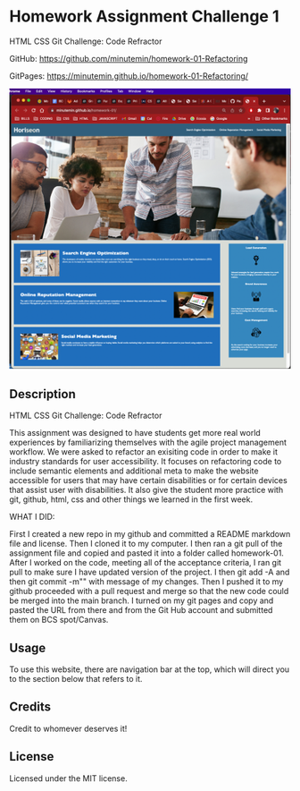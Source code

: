 # Homework Assignment Challenge 1

HTML CSS Git Challenge: Code Refractor


GitHub: https://github.com/minutemin/homework-01-Refactoring

GitPages: https://minutemin.github.io/homework-01-Refactoring/

![screen shot of refractor challenge](./assets/images/Hmwk01SS.jpg)

## Description ##

HTML CSS Git Challenge: Code Refractor


This assignment was designed to have students get more real world experiences by familiarizing themselves with the agile project management workflow.  We were asked to refactor an exisiting code in order to make it industry standards for user accessibility.  It focuses on refactoring code to include semantic elements and additional meta to make the website accessible for users that may have certain disabilities or for certain devices that assist user with disabilities.   It also give the student more practice with git, github, html, css and other things we learned in the first week. 

WHAT I DID:

First I created a new repo in my github and committed a README markdown file and license. Then I cloned it to my computer.  I then ran a git pull of the assignment file and copied and pasted it into a folder called homework-01.  After I worked on the code, meeting all of the acceptance criteria, I ran git pull to make sure I have updated version of the project.  I then git add -A and then git commit -m"" with message of my changes.  Then I pushed it to my github proceeded with a pull request and merge so that the new code could be merged into the main branch.  I turned on my git pages and copy and pasted the URL from there and from the Git Hub account and submitted them on BCS spot/Canvas.  

## Usage

To use this website, there are navigation bar at the top, which will direct you to the section below that refers to it.  

## Credits

Credit to whomever deserves it! 

## License

Licensed under the MIT license.
